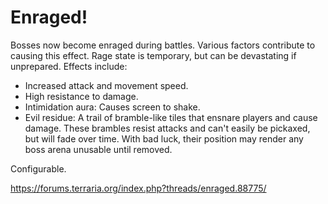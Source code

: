 # Enraged!

Bosses now become enraged during battles. Various factors contribute to causing this effect. Rage state is temporary, but can be devastating if unprepared. Effects include:
* Increased attack and movement speed.
* High resistance to damage.
* Intimidation aura: Causes screen to shake.
* Evil residue: A trail of bramble-like tiles that ensnare players and cause damage. These brambles resist attacks and can't easily be pickaxed, but will fade over time. With bad luck, their position may render any boss arena unusable until removed.

Configurable.

https://forums.terraria.org/index.php?threads/enraged.88775/